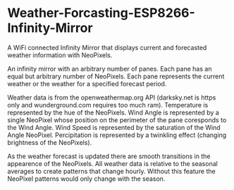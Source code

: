# Weather-Forcasting-ESP8266-Infinity-Mirror
A WiFi connected Infinity Mirror that displays current and forecasted weather information with NeoPixels.

An infinity mirror with an arbitrary number of panes.
Each pane has an equal but arbitrary number of NeoPixels.
Each pane represents the current weather or the weather for a specified forecast period.

Weather data is from the openweathermap.org API (darksky.net is https only and wunderground.com requires too much ram).
Temperature is represented by the hue of the NeoPixels.
Wind Angle is represented by a single NeoPixel whose position on the perimeter of the pane coresponds to the Wind Angle.
Wind Speed is represented by the saturation of the Wind Angle NeoPixel.
Percipitation is represented by a twinkling effect (changing brightness of the NeoPixels).

As the weather forecast is updated there are smooth transitions in the appearence of the NeoPixels. All weather data is relative to the seasonal averages to create patterns that change hourly. Without this feature the NeoPixel patterns would only change with the season.

